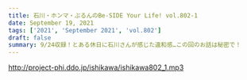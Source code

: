 ```yaml
---
title: 石川・ホンマ・ぶるんのBe-SIDE Your Life! vol.802-1
date: September 19, 2021
tags: ['2021', 'September 2021', 'vol.802']
draft: false
summary: 9/24収録！とある休日に石川さんが感じた違和感…この回のお話は秘密で！
---
```


http://project-phi.ddo.jp/ishikawa/ishikawa802_1.mp3